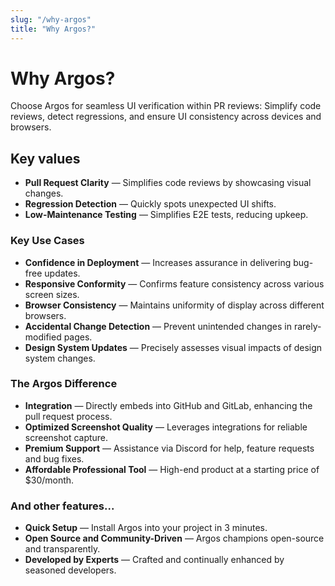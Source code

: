 ```yaml
---
slug: "/why-argos"
title: "Why Argos?"
---
```


# Why Argos?

Choose Argos for seamless UI verification within PR reviews: Simplify code reviews, detect regressions, and ensure UI consistency across devices and browsers.

## Key values

- **Pull Request Clarity** — Simplifies code reviews by showcasing visual changes.
- **Regression Detection** — Quickly spots unexpected UI shifts.
- **Low-Maintenance Testing** — Simplifies E2E tests, reducing upkeep.

### Key Use Cases

- **Confidence in Deployment** — Increases assurance in delivering bug-free updates.
- **Responsive Conformity** — Confirms feature consistency across various screen sizes.
- **Browser Consistency** — Maintains uniformity of display across different browsers.
- **Accidental Change Detection** — Prevent unintended changes in rarely-modified pages.
- **Design System Updates** — Precisely assesses visual impacts of design system changes.

### The Argos Difference

- **Integration** — Directly embeds into GitHub and GitLab, enhancing the pull request process.
- **Optimized Screenshot Quality** — Leverages integrations for reliable screenshot capture.
- **Premium Support** — Assistance via Discord for help, feature requests and bug fixes.
- **Affordable Professional Tool** — High-end product at a starting price of $30/month.

### And other features...

- **Quick Setup** — Install Argos into your project in 3 minutes.
- **Open Source and Community-Driven** — Argos champions open-source and transparently.
- **Developed by Experts** — Crafted and continually enhanced by seasoned developers.
